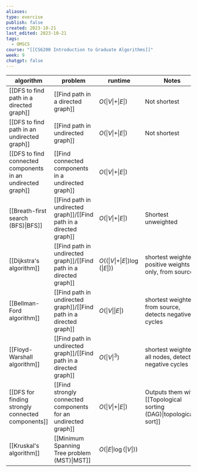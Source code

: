 ```yaml
---
aliases: 
type: exercise
publish: false
created: 2023-10-21
last_edited: 2023-10-21
tags:
  - OMSCS
course: "[[CS6200 Introduction to Graduate Algorithms]]"
week: 9
chatgpt: false
---
```

| algorithm                                                                                                                     | problem                                                             | runtime                                                             | Notes                                                   |   
| ----------------------------------------------------------------------------------------------------------------------------- | ------------------------------------------------------------------- | ------------------------------------------------------------------- | ------------------------------------------------------- | 
| [[DFS to find path in a directed graph]]                                                                                      | [[Find path in a directed graph]]                                   | $O(\vert V \vert + \vert E \vert)$                                  | Not shortest                                            |
| [[DFS to find path in an undirected graph]]                                                                                   | [[Find path in undirected graph]]                                   | $O(\vert V \vert + \vert E \vert)$                                  | Not shortest                                            |
| [[DFS to find connected components in an undirected graph]]                                                                   | [[Find connected components in a undirected graph]]                 | $O(\vert V \vert + \vert E \vert)$                                  |                                                         | 
| [[Breath-first search (BFS)\|BFS]]                                                                                            | [[Find path in undirected graph]]/[[Find path in a directed graph]] | $O(\vert V \vert + \vert E \vert)$                                  | Shortest unweighted                                     |   
| [[Dijkstra's algorithm]]                                                                                                      | [[Find path in undirected graph]]/[[Find path in a directed graph]] | $O((\vert V \vert + \vert E \vert) \log(\vert E \vert))$            | shortest weighted, positive weights only, from source   |     
| [[Bellman-Ford algorithm]]                                                                                                    | [[Find path in undirected graph]]/[[Find path in a directed graph]] | $O(\vert V \vert \vert E \vert)$                                    | shortest weighted, from source, detects negative cycles |     
| [[Floyd-Warshall algorithm]]                                                                                                  | [[Find path in undirected graph]]/[[Find path in a directed graph]] | $O(\vert V \vert^3)$                                                | shortest weighted, all nodes, detects negative cycles   |     
| [[DFS for finding strongly connected components]]           | [[Find strongly connected components for an undirected graph]] | $O(\vert V \vert + \vert E \vert)$                                  | Outputs them with [[Topological sorting (DAG)\|topologically sort]] |                                                         |   
| [[Kruskal's algorithm]]                                                                                                       | [[Minimum Spanning Tree problem (MST)\|MST]]                        | $O(\vert E \vert \log(\vert V \vert))$                                |                                                         |     
